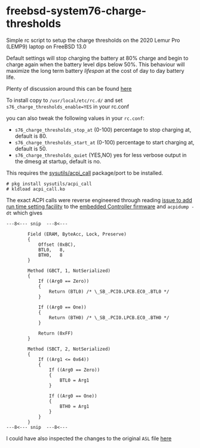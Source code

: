 # freebsd-system76-charge-thresholds
Simple rc script to setup the charge thresholds on the 2020 Lemur Pro (LEMP9) laptop on FreeBSD 13.0

Default settings will stop charging the battery at 80% charge and begin to charge again when the battery level dips below 50%.
This behaviour will maximize the long term battery _lifespan_ at the cost of day to day battery life.

Plenty of discussion around this can be found [here](https://github.com/pop-os/gnome-control-center/issues/101)


To install copy to `/usr/local/etc/rc.d/` and set `s76_charge_thresholds_enable=YES` in your rc.conf

you can also tweak the following values in your `rc.conf`:

* `s76_charge_thresholds_stop_at` (0-100) percentage to stop charging at, default is 80.
* `s76_charge_thresholds_start_at` (0-100) percentage to start charging at, default is 50.
* `s76_charge_thresholds_quiet` (YES,NO) yes for less verbose output in the dmesg at startup, default is no.


This requires the [sysutils/acpi_call](https://www.freshports.org/sysutils/acpi_call/) package/port to be installed.

```
# pkg install sysutils/acpi_call
# kldload acpi_call.ko
```

The exact ACPI calls were reverse engineered through reading 
[issue to add run time setting facility](https://github.com/system76/ec/issues/62) to the 
[embedded Controller firmware](https://github.com/system76/ec/commit/dabda167426644f78404fa8f459ea366b3d6a804)
and `acpidump -dt` which gives

```
---8<--- snip  ---8<---

        Field (ERAM, ByteAcc, Lock, Preserve)
        {
            Offset (0xBC),
            BTL0,   8,
            BTH0,   8
        }

        Method (GBCT, 1, NotSerialized)
        {
            If ((Arg0 == Zero))
            {
                Return (BTL0) /* \_SB_.PCI0.LPCB.EC0_.BTL0 */
            }

            If ((Arg0 == One))
            {
                Return (BTH0) /* \_SB_.PCI0.LPCB.EC0_.BTH0 */
            }

            Return (0xFF)
        }

        Method (SBCT, 2, NotSerialized)
        {
            If ((Arg1 <= 0x64))
            {
                If ((Arg0 == Zero))
                {
                    BTL0 = Arg1
                }

                If ((Arg0 == One))
                {
                    BTH0 = Arg1
                }
            }
        }
---8<--- snip  ---8<---
```

I could have also inspected the changes to the original `ASL` file [here](https://github.com/system76/coreboot/pull/15/files)
